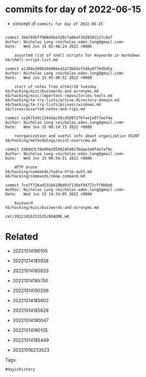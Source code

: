 # commits for day of 2022-06-15

- concept of `commits for day of 2022-06-15`

```

commit 3b4793bff98849be320cfa88af3d20392227cdaf
Author: Nicholas Long <nicholas.eden.long@gmail.com>
Date:   Wed Jun 15 05:48:24 2022 +0000

    assorted list of shell scripts for keywords in markdown
kb/shell-script-list.md

commit a1384e3898166066e42a73b83e75d8a0f76d5d5a
Author: Nicholas Long <nicholas.eden.long@gmail.com>
Date:   Wed Jun 15 05:48:52 2022 +0000

    start of notes from alh4zr3d tuesday
kb/hacking/misc/buzzwords-and-acronyms.md
kb/hacking/misc/important-repositories-tools.md
kb/hacking/to-try-lists/active-directory-domain.md
kb/hacking/to-try-lists/privesc/windows.md
kb/linux/assorted-notes-and-tips.md

commit ca267549c1244dac50cd5097276fae1e6f7eef4a
Author: Nicholas Long <nicholas.eden.long@gmail.com>
Date:   Wed Jun 15 06:14:15 2022 +0000

    reorganization and useful info about organization OSINT
kb/hacking/methodology/osint-overview.md

commit 24b9d7c70e894205502454817bdae3a8f4e7af9c
Author: Nicholas Long <nicholas.eden.long@gmail.com>
Date:   Wed Jun 15 06:54:51 2022 +0000

    HTTP brute
kb/hacking/commands/hydra-http-auth.md
kb/hacking/commands/nmap-command.md

commit 7ce7f716ad5310410bd03f130af9d772cff0b0e6
Author: Nicholas Long <nicholas.eden.long@gmail.com>
Date:   Wed Jun 15 14:34:05 2022 +0000

    buzzword
kb/hacking/misc/buzzwords-and-acronyms.md
```

` zet/20221016233525/README.md `

# Related

- 20221014190105

- 20221014185938

- 20221014185833

- 20221014185750

- 20221014190206

- 20221014185602

- 20221014185629

- 20221014190047

- 20221014190105

- 20221014185449

- 20221016233523

Tags:

    #dayinhistory
